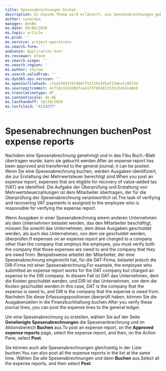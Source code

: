 ```yaml
---
title: Spesenabrechnungen buchen
description: In diesem Thema wird erläutert, wie Spesenabrechnungen gebucht werden.
author: suvaidya
manager: AnnBe
ms.date: 09/09/2020
ms.topic: article
ms.prod: ''
ms.service: project-operations
ms.search.form: ''
audience: Application User
ms.reviewer: kfend
ms.search.scope: ''
ms.search.region: ''
ms.author: shylaw
ms.search.validFrom: ''
ms.dyn365.ops.version: ''
ms.openlocfilehash: cfae54933f07d60ff52f29af45af239ea7c06f3d
ms.sourcegitcommit: 4cf1dc1561b92fca4175f0b3813133c5e63ce8e6
ms.translationtype: HT
ms.contentlocale: de-DE
ms.lasthandoff: 10/28/2020
ms.locfileid: "4124277"
---
```

# <a name="post-expense-reports"></a><span data-ttu-id="d9057-103">Spesenabrechnungen buchen</span><span class="sxs-lookup"><span data-stu-id="d9057-103">Post expense reports</span></span>

<span data-ttu-id="d9057-104">Nachdem eine Spesenabrechnung genehmigt und in das Fibu Buch.-Blatt übertragen wurde, kann sie gebucht werden.</span><span class="sxs-lookup"><span data-stu-id="d9057-104">After an expense report has been approved and transferred to the general journal, it can be posted.</span></span> <span data-ttu-id="d9057-105">Wenn Sie eine Spesenabrechnung buchen, werden Ausgaben identifiziert, die zur Erstattung der Mehrwertsteuer berechtigt sind.</span><span class="sxs-lookup"><span data-stu-id="d9057-105">When you post an expense report, expenses that are eligible for recovery of value-added tax (VAT) are identified.</span></span> <span data-ttu-id="d9057-106">Die Aufgabe der Überprüfung und Erstattung von Mehrwertsteuerzahlungen ist dem Mitarbeiter übertragen, der für die Überprüfung der Spesenabrechnung verantwortlich ist.</span><span class="sxs-lookup"><span data-stu-id="d9057-106">The task of verifying and recovering VAT payments is assigned to the employee who is responsible for verifying the expense report.</span></span>

<span data-ttu-id="d9057-107">Wenn Ausgaben in einer Spesenabrechnung einem anderen Unternehmen als dem Unternehmen belastet werden, das den Mitarbeiter beschäftigt, müssen Sie sowohl das Unternehmen, dem diese Ausgaben geschuldet werden, als auch das Unternehmen, von dem sie geschuldet werden, überprüfen.</span><span class="sxs-lookup"><span data-stu-id="d9057-107">If expenses on an expense report are charged to a company other than the company that employs the employee, you must verify both the company that those expenses are owed to and the company that they are owed from.</span></span> <span data-ttu-id="d9057-108">Beispielsweise arbeitet der Mitarbeiter, der eine Spesenabrechnung eingereicht hat, für die DAT-Firma, belastet jedoch die DIR-Firma mit einer Spesenabrechnung.</span><span class="sxs-lookup"><span data-stu-id="d9057-108">For example, the employee who submitted an expense report works for the DAT company but charged an expense to the DIR company.</span></span> <span data-ttu-id="d9057-109">In diesem Fall ist DAT das Unternehmen, dem die Kosten geschuldet werden, und DIR ist das Unternehmen, von dem die Kosten geschuldet werden.</span><span class="sxs-lookup"><span data-stu-id="d9057-109">In this case, DAT is the company that the expense is owed to, and DIR is the company that the expense is owed from.</span></span> <span data-ttu-id="d9057-110">Nachdem Sie diese Erfassungspositionen überprüft haben, können Sie die Ausgabenzeilen in die Finanzbuchhaltung buchen.</span><span class="sxs-lookup"><span data-stu-id="d9057-110">After you verify these journal lines, you can post the expense lines to the general ledger.</span></span>

<span data-ttu-id="d9057-111">Um eine Spesenabrechnung zu erstellen, wählen Sie auf der Seite **Genehmigte Spesenabrechnungen** die Spesenanbrechnung und im Aktionsbereich **Buchen** aus.</span><span class="sxs-lookup"><span data-stu-id="d9057-111">To post an expense report, on the **Approved expense reports** page, select the expense report, and then, on the Action Pane, select **Post**.</span></span>

<span data-ttu-id="d9057-112">Sie können auch alle Spesenabrechnungen gleichzeitig in der Liste buchen.</span><span class="sxs-lookup"><span data-stu-id="d9057-112">You can also post all the expense reports in the list at the same time.</span></span> <span data-ttu-id="d9057-113">Wählen Sie alle Spesenabrechnungen und dann **Buchen** aus.</span><span class="sxs-lookup"><span data-stu-id="d9057-113">Select all the expense reports, and then select **Post**.</span></span>
